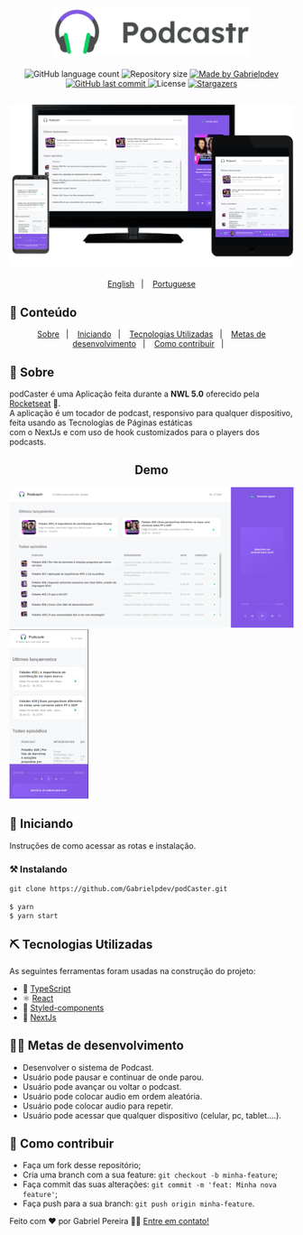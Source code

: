 <h2 align="center">
    <img alt="podCaster" title="#podCaster" src=".github/logo.svg" width="350px"/>
</h2>
  
<p align="center">
  <img alt="GitHub language count" src="https://img.shields.io/github/languages/count/Gabrielpdev/podCaster?color=%2304D361">

  <img alt="Repository size" src="https://img.shields.io/github/repo-size/Gabrielpdev/podCaster">

  	
  <a href="https://www.linkedin.com/in/gabriel-pereira-oliveira-78b1801ab/">
    <img alt="Made by Gabrielpdev" src="https://img.shields.io/badge/made%20by-Gabrielpdev-%2304D361">
  </a>
	
  
  <a href="https://github.com/Gabrielpdev/podCaster/commits/master">
    <img alt="GitHub last commit" src="https://img.shields.io/github/last-commit/Gabrielpdev/podCaster">
  </a>

  <img alt="License" src="https://img.shields.io/badge/license-MIT-brightgreen">
   <a href="https://github.com/Gabrielpdev/podCaster/stargazers">
    <img alt="Stargazers" src="https://img.shields.io/github/stars/Gabrielpdev/podCaster?style=social">
  </a>
</p>

<h2 align="center">
    <img alt="podCaster" title="#podCaster" src=".github/Preview.png" width="650px" />
</h2>

<p align="center">
  <a href="https://github.com/Gabrielpdev/podCaster/blob/main/README.md">English</a>&nbsp;&nbsp;&nbsp;|&nbsp;&nbsp;&nbsp;
  <a href="https://github.com/Gabrielpdev/podCaster/blob/main/README-PT.md">Portuguese</a>
</p>

## 📝 Conteúdo
<p align="center">
<a href="#about">Sobre</a>&nbsp;&nbsp;&nbsp;|&nbsp;&nbsp;&nbsp;
<a href="#getting_started">Iniciando</a>&nbsp;&nbsp;&nbsp;|&nbsp;&nbsp;&nbsp;
<a href="#built_using">Tecnologias Utilizadas</a>&nbsp;&nbsp;&nbsp;|&nbsp;&nbsp;&nbsp;
<a href="#roadmap">Metas de desenvolvimento</a>&nbsp;&nbsp;&nbsp;|&nbsp;&nbsp;&nbsp;
<a href="#contribute">Como contribuir</a>&nbsp;&nbsp;&nbsp;|&nbsp;&nbsp;&nbsp;
</p>


## 🧐 Sobre <a name = "about"></a>

podCaster é uma Aplicação feita durante a **NWL 5.0** oferecido pela [Rocketseat] :rocket:.<br/> 
A aplicação é um tocador de podcast, responsivo para qualquer dispositivo, feita usando as Tecnologias de Páginas estáticas <br/> 
com o NextJs e com uso de hook customizados para o players dos podcasts.<br/> 

<span align="center">
	<h2>Demo</h2>
	<img alt="podCaster" title="#podCaster" src=".github/podCaster.gif" width="680px"  />
	<img alt="podCaster" title="#podCaster" src=".github/mobile.gif" height="300px" />
</span>

## 🏁 Iniciando <a name = "getting_started"></a>

Instruções de como acessar as rotas e instalação.

### ⚒ Instalando <a name = "installing"></a>
```
git clone https://github.com/Gabrielpdev/podCaster.git

$ yarn
$ yarn start
```

## ⛏️ Tecnologias Utilizadas <a name = "built_using"></a>

As seguintes ferramentas foram usadas na construção do projeto:
- 🔵 [TypeScript][typescript]
- ⚛️ [React][reactjs]
- 💅 [Styled-components][styled-components]
- 🔼 [NextJs][next]

## 👨‍💼 Metas de desenvolvimento <a name = "roadmap"></a>

- Desenvolver o sistema de Podcast.
- Usuário pode pausar e continuar de onde parou.
- Usuário pode avançar ou voltar o podcast.
- Usuário pode colocar audio em ordem aleatória.
- Usuário pode colocar audio para repetir.
- Usuário pode acessar que qualquer dispositivo (celular, pc, tablet....).

## 🤔 Como contribuir <a name = "contribute"></a>

- Faça um fork desse repositório;
- Cria uma branch com a sua feature: `git checkout -b minha-feature`;
- Faça commit das suas alterações: `git commit -m 'feat: Minha nova feature'`;
- Faça push para a sua branch: `git push origin minha-feature`.

Feito com ❤️ por Gabriel Pereira 👋🏽 [Entre em contato!](https://www.linkedin.com/in/gabriel-pereira-oliveira-78b1801ab/)

[typescript]: https://www.typescriptlang.org/
[reactjs]: https://reactjs.org
[rs]: https://rocketseat.com.br
[Rocketseat]:https://github.com/Rocketseat
[styled-components]:https://styled-components.com/
[next]: https://nextjs.org/


